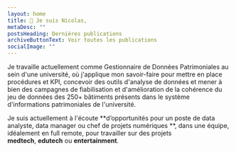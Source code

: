 ```yaml
---
layout: home
title: 👋 Je suis Nicolas,
metaDesc: ""
postsHeading: Dernières publications
archiveButtonText: Voir toutes les publications
socialImage: ""
---
```

Je travaille actuellement comme Gestionnaire de Données Patrimoniales au sein d'une université, où j'applique mon savoir-faire pour mettre en place procédures et KPI, concevoir des outils d'analyse de données et mener à bien des campagnes de fiabilisation et d'amélioration de la cohérence du jeu de données des 250+ bâtiments présents dans le système d'informations patrimoniales de l'université.

Je suis actuellement à l'écoute **d’opportunités pour un poste de data analyste, data manager ou chef de projets numériques **, dans une équipe, idéalement en full remote, pour travailler sur des projets **medtech**, **edutech** ou **entertainment**.
